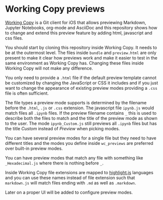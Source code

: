 Working Copy previews
=====================

[Working Copy](https://workingcopy.app/) is a Git client for iOS that allows previewing Markdown, Jupyter Notebooks, org-mode and AsciiDoc
and this repository shows how to change and extend this preview feature by adding html, javascript and css files.

You should start by cloning this repository inside Working Copy. It needs to be at the outermost level. The
files inside `bundle` and `preview.html` are only present to make it clear how previews work and make it easier
to test in the same environment as Working Copy has. Changing these files inside Working Copy will not make
any difference.

You only need to provide a `.html` file if the default preview template cannot be customized by changing the JavaScript or CSS it includes and if you just want to change the appearance of existing preview modes providing a `.css` file is often sufficient. 

The file types a preview mode supports is determined by the filename before the `.html`, `.js` or `.css` extension.
The javascript file `ipynb.js` would match files all `.ipynb` files. If the preview filename contains `_` this
is used to describe both the files to match and the title of the preview mode as shown to the user. 
The mode `ipynb_Custom.js` still previews all `.ipynb` files but has the title *Custom* instead 
of *Preview* when picking modes.

You can have several preview modes for a single file but they need to have different titles and the modes you
define inside `wc_previews` are preferred over built-in preview modes.

You can have preview modes that match any file with something like `_Hexadecimal.js` where there is nothing
before `_`. 

Inside Working Copy file extensions are mapped to
[highlight.js](https://github.com/highlightjs/highlight.js/tree/master/src/languages) languages and 
you can use these names instead of file extension such that `markdown.js` will match files ending with `.md` 
as well as `.markdown`.

Later on a proper UI will be added to configure preview modes.
